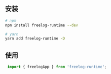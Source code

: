 ## 安装

```bash
# npm
npm install freelog-runtime --dev

# yarn
yarn add freelog-runtime -D
```

## 使用

```js
 import { freelogApp } from 'freelog-runtime';
```
